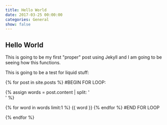```yaml
---
title: Hello World
date: 2017-03-25 00:00:00
categories: General
show: false
---
```


## Hello World

This is going to be my first "proper" post using Jekyll and I am going to be seeing how this functions.


This is going to be a test for liquid stuff:

{% for post in site.posts %}
#BEGIN FOR LOOP:



  {% assign words = post.content | split: '<br>' %}

  {% for word in words limit:1 %}
    {{ word }}
  {% endfor %}
#END FOR LOOP


{% endfor %}
